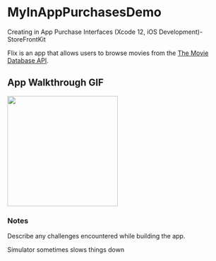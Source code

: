 # MyInAppPurchasesDemo

Creating in App Purchase Interfaces (Xcode 12, iOS Development)-StoreFrontKit

Flix is an app that allows users to browse movies from the [The Movie Database API](http://docs.themoviedb.apiary.io/#).

## App Walkthrough GIF

<img src="http://g.recordit.co/k1EOcFNtjq.gif" width=250><br>

### Notes
Describe any challenges encountered while building the app.

Simulator sometimes slows things down

